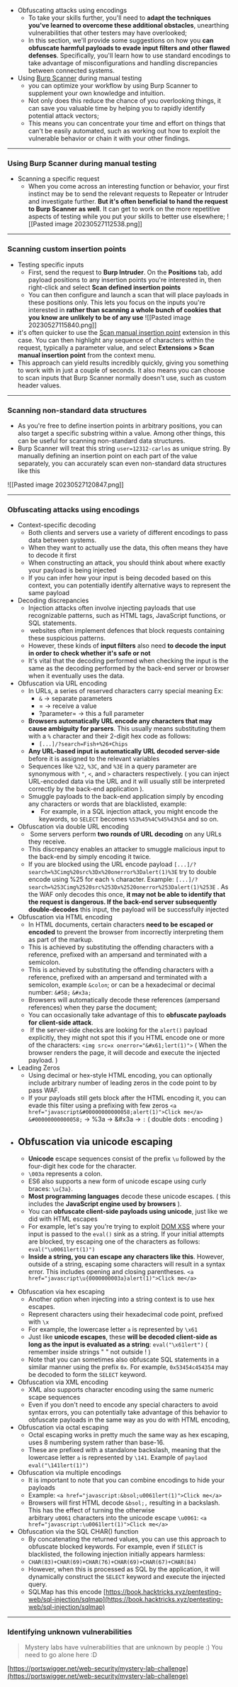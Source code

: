
* Obfuscating attacks using encodings
	* To take your skills further, you'll need to **adapt the techniques you've learned to overcome these additional obstacles**, unearthing vulnerabilities that other testers may have overlooked;
	* In this section, we'll provide some suggestions on how you **can obfuscate harmful payloads to evade input filters and other flawed defenses**. Specifically, you'll learn how to use standard encodings to take advantage of misconfigurations and handling discrepancies between connected systems.
*  Using [Burp Scanner](https://portswigger.net/burp/vulnerability-scanner) during manual testing
	* you can optimize your workflow by using Burp Scanner to supplement your own knowledge and intuition.
	* Not only does this reduce the chance of you overlooking things, it can save you valuable time by helping you to rapidly identify potential attack vectors;
	* This means you can concentrate your time and effort on things that can't be easily automated, such as working out how to exploit the vulnerable behavior or chain it with your other findings.

--- 

### Using Burp Scanner during manual testing

* Scanning a specific request
	* When you come across an interesting function or behavior, your first instinct may be to send the relevant requests to Repeater or Intruder and investigate further. **But it's often beneficial to hand the request to Burp Scanner as well**. It can get to work on the more repetitive aspects of testing while you put your skills to better use elsewhere;
	![[Pasted image 20230527112538.png]]
---

### Scanning custom insertion points

* Testing specific inputs
	* First, send the request to **Burp Intruder**. On the **Positions** tab, add payload positions to any insertion points you're interested in, then right-click and select **Scan defined insertion points**
	* You can then configure and launch a scan that will place payloads in these positions only. This lets you focus on the inputs you're interested in **rather than scanning a whole bunch of cookies that you know are unlikely to be of any use**
![[Pasted image 20230527115840.png]]
 * it's often quicker to use the [Scan manual insertion point](https://portswigger.net/bappstore/ca7ee4e746b54514a0ca5059329e926f) extension in this case. You can then highlight any sequence of characters within the request, typically a parameter value, and select **Extensions > Scan manual insertion point** from the context menu.
 * This approach can yield results incredibly quickly, giving you something to work with in just a couple of seconds. It also means you can choose to scan inputs that Burp Scanner normally doesn't use, such as custom header values.
---

### Scanning non-standard data structures

* As you're free to define insertion points in arbitrary positions, you can also target a specific substring within a value. Among other things, this can be useful for scanning non-standard data structures.
* Burp Scanner will treat this string `user=12312-carlos` as unique string. By manually defining an insertion point on each part of the value separately, you can accurately scan even non-standard data structures like this

![[Pasted image 20230527120847.png]]


--- 

### Obfuscating attacks using encodings

*  Context-specific decoding
	* Both clients and servers use a variety of different encodings to pass data between systems.
	* When they want to actually use the data, this often means they have to decode it first
	* When constructing an attack, you should think about where exactly your payload is being injected
	* If you can infer how your input is being decoded based on this context, you can potentially identify alternative ways to represent the same payload
* Decoding discrepancies
	* Injection attacks often involve injecting payloads that use recognizable patterns, such as HTML tags, JavaScript functions, or SQL statements.
	*  websites often implement defences that block requests containing these suspicious patterns.
	* However, these kinds of **input filters** also need **to decode the input in order to check whether it's safe or not**
	* It's vital that the decoding performed when checking the input is the same as the decoding performed by the back-end server or browser when it eventually uses the data.
* Obfuscation via URL encoding
	* In URLs, a series of reserved characters carry special meaning Ex:
		* `&` ->  separate parameters
		* = -> receive a value
		* ?parameter= -> this a full parameter
	* **Browsers automatically URL encode any characters that may cause ambiguity for parsers**. This usually means substituting them with a `%` character and their 2-digit hex code as follows:
		* `[...]/?search=Fish+%26+Chips`
	 * **Any URL-based input is automatically URL decoded server-side** before it is assigned to the relevant variables
	* Sequences like `%22`, `%3C`, and `%3E` in a query parameter are synonymous with `"`, `<`, and `>` characters respectively. ( you can inject URL-encoded data via the URL and it will usually still be interpreted correctly by the back-end application ).
	* Smuggle payloads to the back-end application simply by encoding any characters or words that are blacklisted, example:
		*  For example, in a SQL injection attack, you might encode the keywords, so `SELECT` becomes `%53%45%4C%45%43%54` and so on.
*  Obfuscation via double URL encoding
	*  Some servers perform **two rounds of URL decoding** on any URLs they receive.
	* This discrepancy enables an attacker to smuggle malicious input to the back-end by simply encoding it twice.
	* If you are blocked using the URL encode payload ``[...]/?search=%3Cimg%20src%3Dx%20onerror%3Dalert(1)%3E`` try to double encode using %25 for each `%` character. Example: ``[...]/?search=%253Cimg%2520src%253Dx%2520onerror%253Dalert(1)%253E`` . As the WAF only decodes this once, **it may not be able to identify that the request is dangerous. If the back-end server subsequently double-decodes** this input, the payload will be successfully injected
* Obfuscation via HTML encoding
	* In HTML documents, certain characters **need to be escaped or encoded** to prevent the browser from incorrectly interpreting them as part of the markup.
	* This is achieved by substituting the offending characters with a reference, prefixed with an ampersand and terminated with a semicolon.
	* This is achieved by substituting the offending characters with a reference, prefixed with an ampersand and terminated with a semicolon, example `&colon`; or can be a hexadecimal or decimal number: `&#58;` `&#x3a;` 
	* Browsers will automatically decode these  references (ampersand references)  when they parse the document;
	* You can occasionally take advantage of this to **obfuscate payloads for client-side attack**.
	*  If the server-side checks are looking for the `alert()` payload explicitly, they might not spot this if you HTML encode one or more of the characters: `<img src=x onerror="&#x61;lert(1)">` ( When the browser renders the page, it will decode and execute the injected payload. )
* Leading Zeros
	* Using decimal or hex-style HTML encoding, you can optionally include arbitrary number of leading zeros in the code point to by pass WAF.
	* If your payloads still gets block after the HTML encoding it, you can evade this filter using a prefixing with few zeros
	  `<a href="javascript&#00000000000058;alert(1)">Click me</a>`
	  `&#00000000000058;` -> %3a -> &#x3a -> `:` ( double dots : encoding )
* ## Obfuscation via unicode escaping
	*  **Unicode** escape sequences consist of the prefix `\u` followed by the four-digit hex code for the character.
	* `\003a` represents a colon.
	* ES6 also supports a new form of unicode escape using curly braces: `\u{3a}`.
	* **Most programming languages** decode these unicode escapes. ( this includes the **JavaScript engine used by browsers** ).
	* You can **obfuscate client-side payloads using unicode**, just like we did with HTML escapes
	* For example, let's say you're trying to exploit [DOM XSS](https://portswigger.net/web-security/cross-site-scripting/dom-based) where your input is passed to the `eval()` sink as a string. If your initial attempts are blocked, try escaping one of the characters as follows: ``eval("\u0061lert(1)")``
	* **Inside a string, you can escape any characters like this**. However, outside of a string, escaping some characters will result in a syntax error. This includes opening and closing parentheses. `<a href="javascript\u{0000000003a}alert(1)">Click me</a>`
 -  Obfuscation via hex escaping
	 - Another option when injecting into a string context is to use hex escapes.
	 - Represent characters using their hexadecimal code point, prefixed with `\x`
	 - For example, the lowercase letter `a` is represented by `\x61`
	 - Just like **unicode escapes**, these **will be decoded client-side as long as the input is evaluated as a string**: `eval("\x61lert")` ( remember inside strings " " not outside ! )
	 - Note that you can sometimes also obfuscate SQL statements in a similar manner using the prefix `0x`. For example, `0x53454c454354` may be decoded to form the `SELECT` keyword.
-  Obfuscation via XML encoding
	- XML also supports character encoding using the same numeric scape sequences
	- Even if you don't need to encode any special characters to avoid syntax errors, you can potentially take advantage of this behavior to obfuscate payloads in the same way as you do with HTML encoding,
-  Obfuscation via octal escaping
	- Octal escaping works in pretty much the same way as hex escaping, uses 8 numbering system rather than base-16.
	- These are prefixed with a standalone backslash, meaning that the lowercase letter `a` is represented by `\141`. Example of `paylaod` `eval("\141lert(1)")`
- Obfuscation via multiple encodings
	- It is important to note that you can combine encodings to hide your payloads
	- Example: `<a href="javascript:&bsol;u0061lert(1)">Click me</a>`
	- Browsers will first HTML decode `&bsol;,` resulting in a backslash. This has the effect of turning the otherwise arbitrary `u0061` characters into the unicode escape `\u0061`:
		``<a href="javascript:\u0061lert(1)">Click me</a>``
- Obfuscation via the SQL CHAR() function
	- By concatenating the returned values, you can use this approach to obfuscate blocked keywords. For example, even if `SELECT` is blacklisted, the following injection initially appears harmless:
	- `CHAR(83)+CHAR(69)+CHAR(76)+CHAR(69)+CHAR(67)+CHAR(84)`
	- However, when this is processed as SQL by the application, it will dynamically construct the `SELECT` keyword and execute the injected query.
	- SQLMap has this encode [https://book.hacktricks.xyz/pentesting-web/sql-injection/sqlmap](https://book.hacktricks.xyz/pentesting-web/sql-injection/sqlmap)
--- 

### Identifying unknown vulnerabilities

> Mystery labs have vulnerabilities that are unknown by people :) 
> You need to go alone here :D 

[https://portswigger.net/web-security/mystery-lab-challenge](https://portswigger.net/web-security/mystery-lab-challenge)